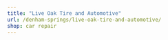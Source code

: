 ```yaml
---
title: "Live Oak Tire and Automotive"
url: /denham-springs/live-oak-tire-and-automotive/
shop: car repair
---
```

